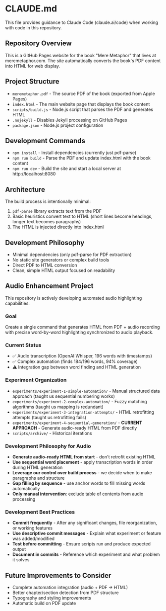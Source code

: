 # CLAUDE.md

This file provides guidance to Claude Code (claude.ai/code) when working with code in this repository.

## Repository Overview

This is a GitHub Pages website for the book "Mere Metaphor" that lives at meremetaphor.com. The site automatically converts the book's PDF content into HTML for web display.

## Project Structure

- `meremetaphor.pdf` - The source PDF of the book (exported from Apple Pages)
- `index.html` - The main website page that displays the book content
- `scripts/build.js` - Node.js script that parses the PDF and generates HTML
- `.nojekyll` - Disables Jekyll processing on GitHub Pages
- `package.json` - Node.js project configuration

## Development Commands

- `npm install` - Install dependencies (currently just pdf-parse)
- `npm run build` - Parse the PDF and update index.html with the book content
- `npm run dev` - Build the site and start a local server at http://localhost:8080

## Architecture

The build process is intentionally minimal:
1. `pdf-parse` library extracts text from the PDF
2. Basic heuristics convert text to HTML (short lines become headings, longer text becomes paragraphs)
3. The HTML is injected directly into index.html

## Development Philosophy

- Minimal dependencies (only pdf-parse for PDF extraction)
- No static site generators or complex build tools
- Direct PDF to HTML conversion
- Clean, simple HTML output focused on readability

## Audio Enhancement Project

This repository is actively developing automated audio highlighting capabilities:

### Goal
Create a single command that generates HTML from PDF + audio recording with precise word-by-word highlighting synchronized to audio playback.

### Current Status
- ✅ Audio transcription (OpenAI Whisper, 196 words with timestamps)
- ✅ Complex automation (finds 184/196 words, 94% coverage) 
- ⚠️ Integration gap between word finding and HTML generation

### Experiment Organization
- `experiments/experiment-1-simple-automation/` - Manual structured data approach (taught us sequential numbering works)
- `experiments/experiment-2-complex-automation/` - Fuzzy matching algorithms (taught us mapping is redundant)  
- `experiments/experiment-3-integration-attempts/` - HTML retrofitting attempts (taught us retrofitting fails)
- `experiments/experiment-4-sequential-generation/` - **CURRENT APPROACH** - Generate audio-ready HTML from PDF directly
- `scripts/archive/` - Historical iterations

### Development Philosophy for Audio
- **Generate audio-ready HTML from start** - don't retrofit existing HTML
- **Use sequential word placement** - apply transcription words in order during HTML generation  
- **Leverage our control over build process** - we decide when to make paragraphs and structure
- **Gap filling by sequence** - use anchor words to fill missing words automatically
- **Only manual intervention**: exclude table of contents from audio processing

### Development Best Practices
- **Commit frequently** - After any significant changes, file reorganization, or working features
- **Use descriptive commit messages** - Explain what experiment or feature was added/modified
- **Test before committing** - Ensure scripts run and produce expected output
- **Document in commits** - Reference which experiment and what problem it solves

## Future Improvements to Consider

- Complete automation integration (audio + PDF → HTML)
- Better chapter/section detection from PDF structure  
- Typography and styling improvements
- Automatic build on PDF update